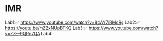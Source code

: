 # IMR
Lab1:✅
https://www.youtube.com/watch?v=84AY7iRMcRg
Lab2:✅
https://youtu.be/mZ2xNUpBTKQ
Lab3:✅
https://www.youtube.com/watch?v=ZzE-9QRn7QA
Lab4:
